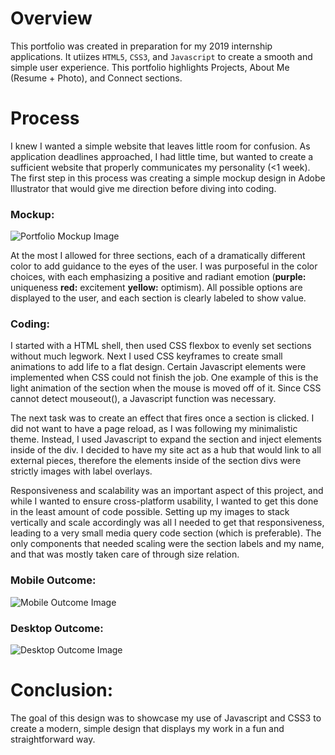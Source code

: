 # Overview
This portfolio was created in preparation for my 2019 internship applications. It utiizes `HTML5`, `CSS3`, and `Javascript` to create a smooth and simple user experience. This portfolio highlights Projects, About Me (Resume + Photo), and Connect sections.

# Process

I knew I wanted a simple website that leaves little room for confusion. As application deadlines approached, I had little time, but wanted to create a sufficient website that properly communicates my personality (<1 week). The first step in this process was creating a simple mockup design in Adobe Illustrator that would give me direction before diving into coding.

### Mockup:

![Portfolio Mockup Image](https://i.imgur.com/kE86gXZ.png?1)

At the most I allowed for three sections, each of a dramatically different color to add guidance to the eyes of the user. I was purposeful in the color choices, with each emphasizing a positive and radiant emotion (**purple:** uniqueness   **red:** excitement   **yellow:** optimism). All possible options are displayed to the user, and each section is clearly labeled to show value.

### Coding:

I started with a HTML shell, then used CSS flexbox to evenly set sections without much legwork. Next I used CSS keyframes to create small animations to add life to a flat design. Certain Javascript elements were implemented when CSS could not finish the job. One example of this is the light animation of the section when the mouse is moved off of it. Since CSS cannot detect mouseout(), a Javascript function was necessary. 

The next task was to create an effect that fires once a section is clicked. I did not want to have a page reload, as I was following my minimalistic theme. Instead, I used Javascript to expand the section and inject elements inside of the div. I decided to have my site act as a hub that would link to all external pieces, therefore the elements inside of the section divs were strictly images with label overlays.

Responsiveness and scalability was an important aspect of this project, and while I wanted to ensure cross-platform usability, I wanted to get this done in the least amount of code possible. Setting up my images to stack vertically and scale accordingly was all I needed to get that responsiveness, leading to a very small media query code section (which is preferable). The only components that needed scaling were the section labels and my name, and that was mostly taken care of through size relation.

### Mobile Outcome:

![Mobile Outcome Image](https://i.imgur.com/7WOJnPNm.png)

### Desktop Outcome:

![Desktop Outcome Image](https://i.imgur.com/mk9MTBe.png?1)

# Conclusion:

The goal of this design was to showcase my use of Javascript and CSS3 to create a modern, simple design that displays my work in a fun and straightforward way.
